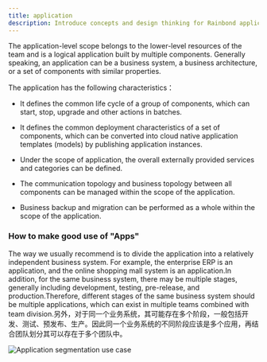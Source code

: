 ```yaml
---
title: application
description: Introduce concepts and design thinking for Rainbond applications
---
```


The application-level scope belongs to the lower-level resources of the team and is a logical application built by multiple components. Generally speaking, an application can be a business system, a business architecture, or a set of components with similar properties.

The application has the following characteristics：

- It defines the common life cycle of a group of components, which can start, stop, upgrade and other actions in batches.

- It defines the common deployment characteristics of a set of components, which can be converted into cloud native application templates (models) by publishing application instances.

- Under the scope of application, the overall externally provided services and categories can be defined.

- The communication topology and business topology between all components can be managed within the scope of the application.

- Business backup and migration can be performed as a whole within the scope of the application.

### How to make good use of "Apps"

The way we usually recommend is to divide the application into a relatively independent business system. For example, the enterprise ERP is an application, and the online shopping mall system is an application.In addition, for the same business system, there may be multiple stages, generally including development, testing, pre-release, and production.Therefore, different stages of the same business system should be multiple applications, which can exist in multiple teams combined with team division.另外，对于同一个业务系统，其可能存在多个阶段，一般包括开发、测试、预发布、生产。因此同一个业务系统的不同阶段应该是多个应用，再结合团队划分其可以存在于多个团队中。

<img
src='https://grstatic.oss-cn-shanghai.aliyuncs.com/docs/5.2/application.png'
title='Application segmentation use case'
/>
